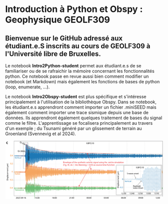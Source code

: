# Introduction à Python et Obspy : Geophysique GEOLF309
## Bienvenue sur le GitHub adressé aux étudiant.e.S inscrits au cours de GEOLF309 à l'Université libre de Bruxelles.

Le notebook **Intro2Python-student** permet aux étudiant.e.s de se familiariser ou de se rafraichir la mémoire concernant les fonctionnalités python. Ce notebook passe en revue aussi bien comment modifier un notebook (et Markdown) mais également les fonctions de bases de python (loop, enumerate, ...).

Le notebook **Intro2Obspy-student** est plus spécifique et s'intéresse principalement à l'utilisation de la bibliothèque Obspy. Dans se notebook, les étudiant.e.s apprendront comment importer un fichier .miniSEED mais également comment importer une trace sismique depuis une base de données. Ils apprendront également quelques traitement de bases du signal comme le filtre. L'apprentissage se focalisera principalement au travers d'un exemple ; du Tsunami généré par un glissement de terrain au Groenland (Svennevig et al 2024).

![image.png](./Images/glissement_terrain.png)